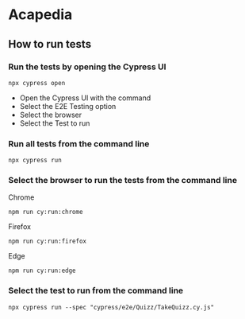 # Acapedia

## How to run tests

### Run the tests by opening the Cypress UI
```
npx cypress open
```
-  Open the Cypress UI with the command
-  Select the E2E Testing option
-  Select the browser
-  Select the Test to run

### Run all tests from the command line
```
npx cypress run
```

### Select the browser to run the tests from the command line
Chrome
```
npm run cy:run:chrome 
```
Firefox
```
npm run cy:run:firefox 
```
Edge
```
npm run cy:run:edge 
```

### Select the test to run from the command line
```
npx cypress run --spec "cypress/e2e/Quizz/TakeQuizz.cy.js" 
```
